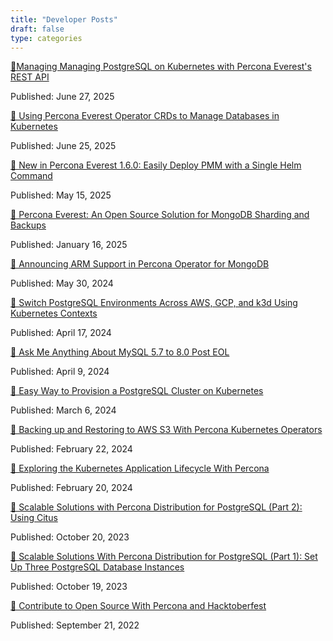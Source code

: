 ```yaml
---
title: "Developer Posts"
draft: false
type: categories
---
```


 <div class="taxonomy-page">
    <div class="static-posts-section">
          <a href="https://www.percona.com/blog/managing-postgresql-on-kubernetes-with-percona-everests-rest-api/" target="_blank" class="text-lg font-bold text-yellow-300 hover:underline">
            📘Managing Managing PostgreSQL on Kubernetes with Percona Everest's REST API
          </a>
          <p class="text-sm text-zinc-400 mt-2">Published: June 27, 2025</p>
    </div>
    <div class="bg-zinc-900 p-5 rounded-xl shadow hover:shadow-xl transition">
        <a href="https://www.percona.com/blog/using-percona-everest-operator-crds-to-manage-databases-in-kubernetes/" target="_blank" class="text-lg font-bold text-yellow-300 hover:underline">
        📘 Using Percona Everest Operator CRDs to Manage Databases in Kubernetes
        </a>
        <p class="text-sm text-zinc-400 mt-2">Published: June 25, 2025</p>
    </div>
    <div class="bg-zinc-900 p-5 rounded-xl shadow hover:shadow-xl transition">
        <a href="https://www.percona.com/blog/new-in-percona-everest-1-6-0-easily-deploy-pmm-with-a-single-helm-command/" target="_blank" class="text-lg font-bold text-yellow-300 hover:underline">
        📘 New in Percona Everest 1.6.0: Easily Deploy PMM with a Single Helm Command
        </a>
        <p class="text-sm text-zinc-400 mt-2">Published: May 15, 2025</p>
    </div>
    <div class="bg-zinc-900 p-5 rounded-xl shadow hover:shadow-xl transition">
        <a href="https://www.percona.com/blog/percona-everest-an-open-source-solution-for-mongodb-sharding-and-backups/" target="_blank" class="text-lg font-bold text-yellow-300 hover:underline">
        📘 Percona Everest: An Open Source Solution for MongoDB Sharding and Backups
        </a>
        <p class="text-sm text-zinc-400 mt-2">Published: January 16, 2025</p>
    </div>
    <div class="bg-zinc-900 p-5 rounded-xl shadow hover:shadow-xl transition">
        <a href="https://www.percona.com/blog/announcing-arm-support-in-percona-operator-for-mongodb/" target="_blank" class="text-lg font-bold text-yellow-300 hover:underline">
        📘 Announcing ARM Support in Percona Operator for MongoDB
        </a>
        <p class="text-sm text-zinc-400 mt-2">Published: May 30, 2024</p>
    </div>
    <div class="bg-zinc-900 p-5 rounded-xl shadow hover:shadow-xl transition">
        <a href="https://www.percona.com/blog/switch-postgresql-environments-across-aws-gcp-and-k3d-using-kubernetes-contexts/" target="_blank" class="text-lg font-bold text-yellow-300 hover:underline">
        📘 Switch PostgreSQL Environments Across AWS, GCP, and k3d Using Kubernetes Contexts
        </a>
        <p class="text-sm text-zinc-400 mt-2">Published: April 17, 2024</p>
    </div>
    <div class="bg-zinc-900 p-5 rounded-xl shadow hover:shadow-xl transition">
        <a href="https://www.percona.com/blog/ask-me-anything-about-mysql-5-7-to-8-0-post-eol/" target="_blank" class="text-lg font-bold text-yellow-300 hover:underline">
        📘 Ask Me Anything About MySQL 5.7 to 8.0 Post EOL
        </a>
        <p class="text-sm text-zinc-400 mt-2">Published: April 9, 2024</p>
    </div>
    <div class="bg-zinc-900 p-5 rounded-xl shadow hover:shadow-xl transition">
        <a href="https://www.percona.com/blog/easy-way-to-provision-a-postgresql-cluster-on-kubernetes/" target="_blank" class="text-lg font-bold text-yellow-300 hover:underline">
        📘 Easy Way to Provision a PostgreSQL Cluster on Kubernetes
        </a>
        <p class="text-sm text-zinc-400 mt-2">Published: March 6, 2024</p>
    </div>
    <div class="bg-zinc-900 p-5 rounded-xl shadow hover:shadow-xl transition">
        <a href="https://www.percona.com/blog/backing-up-and-restoring-to-aws-s3-with-percona-kubernetes-operators/" target="_blank" class="text-lg font-bold text-yellow-300 hover:underline">
        📘 Backing up and Restoring to AWS S3 With Percona Kubernetes Operators
        </a>
        <p class="text-sm text-zinc-400 mt-2">Published: February 22, 2024</p>
    </div>
    <div class="bg-zinc-900 p-5 rounded-xl shadow hover:shadow-xl transition">
        <a href="https://www.percona.com/blog/exploring-the-kubernetes-application-lifecycle-with-percona/" target="_blank" class="text-lg font-bold text-yellow-300 hover:underline">
        📘 Exploring the Kubernetes Application Lifecycle With Percona
        </a>
        <p class="text-sm text-zinc-400 mt-2">Published: February 20, 2024</p>
    </div>
    <div class="bg-zinc-900 p-5 rounded-xl shadow hover:shadow-xl transition">
        <a href="https://www.percona.com/blog/scalable-solutions-with-percona-distribution-for-postgresql-part-2-using-citus/" target="_blank" class="text-lg font-bold text-yellow-300 hover:underline">
        📘 Scalable Solutions with Percona Distribution for PostgreSQL (Part 2): Using Citus
        </a>
        <p class="text-sm text-zinc-400 mt-2">Published: October 20, 2023</p>
    </div>
    <div class="bg-zinc-900 p-5 rounded-xl shadow hover:shadow-xl transition">
        <a href="https://www.percona.com/blog/scalable-solutions-with-percona-distribution-for-postgresql-part-1-set-up-three-postgresql-database-instances/" target="_blank" class="text-lg font-bold text-yellow-300 hover:underline">
        📘 Scalable Solutions With Percona Distribution for PostgreSQL (Part 1): Set Up Three PostgreSQL Database Instances
        </a>
        <p class="text-sm text-zinc-400 mt-2">Published: October 19, 2023</p>
    </div>
    <div class="bg-zinc-900 p-5 rounded-xl shadow hover:shadow-xl transition">
        <a href="https://www.percona.com/blog/contribute-to-open-source-with-percona-and-hacktoberfest/" target="_blank" class="text-lg font-bold text-yellow-300 hover:underline">
        📘 Contribute to Open Source With Percona and Hacktoberfest
        </a>
        <p class="text-sm text-zinc-400 mt-2">Published: September 21, 2022</p>
    </div>
</div>
